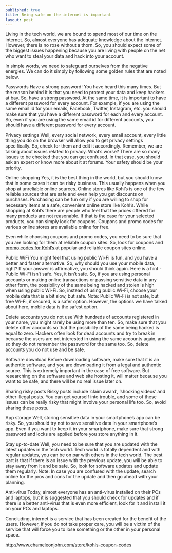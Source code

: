 ```yaml
---
published: true
title: Being safe on the internet is important
layout: post
---
```

Living in the tech world, we are bound to spend most of our time on the internet. So, almost everyone has adequate knowledge about the internet. However, there is no rose without a thorn. 
So, you should expect some of the biggest issues happening because you are living with people on the net who want to steal your data and hack into your account. 

In simple words, we need to safeguard ourselves from the negative energies. We can do it simply by following some golden rules that are noted below.

Passwords
Have a strong password!
You have heard this many times. But the reason behind it is that you need to protect your data and keep hackers at bay. 
So, have a strong password. At the same time, it is important to have a different password for every account. 
For example, if you are using the same email id for your emails, Facebook, Twitter, Instagram, etc. you should make sure that you have a different password for each and every account. So, even if you are using the same email id for different accounts, you should have a different password for every account.

Privacy settings
Well, every social network, every email account, every little thing you do on the browser will allow you to get privacy settings specifically. 
So, check for them and edit it accordingly.
Remember, we are talking about issues related to privacy. What’s worse? There are so many issues to be checked that you can get confused. In that case, you should ask an expert or know more about it at forums. 
Your safety should be your priority.

Online shopping
Yes, it is the best thing in the world, but you should know that in some cases it can be risky business. This usually happens when you shop at unreliable online sources. Online stores like Kohl’s is one of the few reliable sources that are safe and even help you get discounts on purchases. Purchasing can be fun only if you are willing to shop for necessary items at a safe, convenient online store like Kohl’s.
While shopping at Kohl’s there are people who feel that the prices offered for many products are not reasonable. If that is the case for your selected products, you can simply look for coupons. Coupons and promo codes for various online stores are available online for free. 

Even while choosing coupons and promo codes, you need to be sure that you are looking for them at reliable coupon sites. So, look for coupons and <a href="http://www.chameleonjohn.com/store/kohls-coupon-codes">promo codes for Kohl’s </a> at popular and reliable coupon sites online.

Public WiFi
You might feel that using public Wi-Fi is fun, and you have a better and faster alternative. So, why should you use your mobile data, right?
If your answer is affirmative, you should think again. Here is a hint - Public Wi-Fi isn’t safe.
Yes, it isn’t safe. So, if you are using personal accounts or making online transactions or passing sensitive data in any other form, the possibility of the same being hacked and stolen is high when using public Wi-Fi.
So, instead of using public Wi-Fi, choose your mobile data that is a bit slow, but safe.
Note: Public Wi-Fi is not safe, but free Wi-Fi, if secured, is a safer option. However, the options we have talked about here, mobile data is the safest option. 

Delete accounts you do not use
With hundreds of accounts registered in your name, you might rarely be using more than ten. So, make sure that you delete other accounts so that the possibility of the same being hacked is equal to zero. 
Hackers often look for dead accounts and try to break in because the users are not interested in using the same accounts again, and so they do not remember the password for the same too.
So, delete accounts you do not use and be safe.

Software download
Before downloading software, make sure that it is an authentic software, and you are downloading it from a legal and authentic source. This is extremely important in the case of free software. But researching on the software and web site hosting it, will matter because you want to be safe, and there will be no real issue later on. 

Sharing risky posts
Risky posts include ‘claim award’, ‘shocking videos’ and other illegal posts. You can get yourself into trouble, and some of these issues can be really risky that might involve your personal life too. 
So, avoid sharing these posts.

App storage
Well, storing sensitive data in your smartphone’s app can be risky. So, you should try not to save sensitive data in your smartphone’s app. Even if you want to keep it in your smartphone, make sure that strong password and locks are applied before you store anything in it. 

Stay up-to-date
Well, you need to be sure that you are updated with the latest updates in the tech world. Tech world is totally dependent and with regular updates, you can be on par with others in the tech world. 
The best part is that if there is an issue with the previous update, you will be able to stay away from it and be safe.
So, look for software updates and update them regularly. 
Note: In case you are confused with the update, search online for the pros and cons for the update and then go ahead with your planning. 

Anti-virus
Today, almost everyone has an anti-virus installed on their PCs and laptops, but it is suggested that you should check for updates and if there is a better anti-virus that is even more efficient, look for it and install it on your PCs and laptops. 

Concluding, internet is a service that has been created for the benefit of the users. However, if you do not take proper care, you will be a victim of the service that will force you to lose something or the other in your personal space.

http://www.chameleonjohn.com/store/kohls-coupon-codes